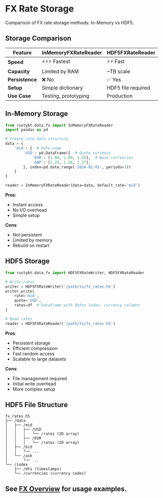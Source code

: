 # FX Rate Storage

Comparison of FX rate storage methods: In-Memory vs HDF5.

## Storage Comparison

| Feature | InMemoryFXRateReader | HDF5FXRateReader |
|---------|---------------------|------------------|
| **Speed** | ⚡⚡⚡ Fastest | ⚡⚡ Fast |
| **Capacity** | Limited by RAM | ~TB scale |
| **Persistence** | ❌ No | ✅ Yes |
| **Setup** | Simple dictionary | HDF5 file required |
| **Use Case** | Testing, prototyping | Production |

## In-Memory Storage

```python
from rustybt.data.fx import InMemoryFXRateReader
import pandas as pd

# Create rate data structure
data = {
    'mid': {  # Rate name
        'USD': pd.DataFrame({  # Quote currency
            'EUR': [1.08, 1.09, 1.10],  # Base currencies
            'GBP': [1.25, 1.26, 1.27],
        }, index=pd.date_range('2024-01-01', periods=3))
    }
}

reader = InMemoryFXRateReader(data=data, default_rate='mid')
```

**Pros**:
- Instant access
- No I/O overhead
- Simple setup

**Cons**:
- Not persistent
- Limited by memory
- Rebuild on restart

## HDF5 Storage

```python
from rustybt.data.fx import HDF5FXRateWriter, HDF5FXRateReader

# Write rates
writer = HDF5FXRateWriter('/path/to/fx_rates.h5')
writer.write(
    rate='mid',
    quote='USD',
    rates=df  # DataFrame with dates index, currency columns
)

# Read rates
reader = HDF5FXRateReader('/path/to/fx_rates.h5')
```

**Pros**:
- Persistent storage
- Efficient compression
- Fast random access
- Scalable to large datasets

**Cons**:
- File management required
- Initial write overhead
- More complex setup

## HDF5 File Structure

```
fx_rates.h5
├── /data
│   ├── /mid
│   │   ├── /USD
│   │   │   └── /rates (2D array)
│   │   ├── /EUR
│   │   │   └── /rates (2D array)
│   ├── /bid
│   │   └── ...
│   └── /ask
│       └── ...
└── /index
    ├── /dts (timestamps)
    └── /currencies (currency codes)
```

## See [FX Overview](overview.md) for usage examples.

